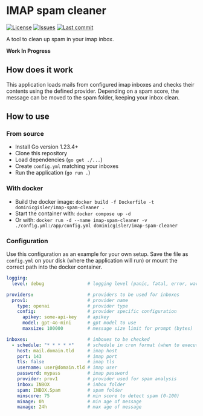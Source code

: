 # IMAP spam cleaner

[![License](https://img.shields.io/github/license/dominicgisler/imap-spam-cleaner)](https://github.com/dominicgisler/imap-spam-cleaner/blob/master/LICENSE)
[![Issues](https://img.shields.io/github/issues/dominicgisler/imap-spam-cleaner)](https://github.com/dominicgisler/imap-spam-cleaner/issues)
[![Last commit](https://img.shields.io/github/last-commit/dominicgisler/imap-spam-cleaner/master)](https://github.com/dominicgisler/imap-spam-cleaner/commits/master)

A tool to clean up spam in your imap inbox.

**Work In Progress**

## How does it work

This application loads mails from configured imap inboxes and checks their contents using the defined provider.
Depending on a spam score, the message can be moved to the spam folder, keeping your inbox clean.

## How to use

### From source

- Install Go version 1.23.4+
- Clone this repository
- Load dependencies (`go get ./...`)
- Create `config.yml` matching your inboxes
- Run the application (`go run .`)

### With docker

- Build the docker image: `docker build -f Dockerfile -t dominicgisler/imap-spam-cleaner .`
- Start the container with: `docker compose up -d`
- Or with: `docker run -d --name imap-spam-cleaner -v ./config.yml:/app/config.yml dominicgisler/imap-spam-cleaner`

### Configuration

Use this configuration as an example for your own setup. Save the file as `config.yml` on your disk (where the application will run) or mount the correct path into the docker container.

```yaml
logging:
  level: debug                # logging level (panic, fatal, error, warn, info, debug, trace)

providers:                    # providers to be used for inboxes
  prov1:                      # provider name
    type: openai              # provider type
    config:                   # provider specific configuration
      apikey: some-api-key    # apikey
      model: gpt-4o-mini      # gpt model to use
      maxsize: 100000         # message size limit for prompt (bytes)

inboxes:                      # inboxes to be checked
  - schedule: "* * * * *"     # schedule in cron format (when to execute spam analysis)
    host: mail.domain.tld     # imap host
    port: 143                 # imap port
    tls: false                # imap tls
    username: user@domain.tld # imap user
    password: mypass          # imap password
    provider: prov1           # provider used for spam analysis
    inbox: INBOX              # inbox folder
    spam: INBOX.Spam          # spam folder
    minscore: 75              # min score to detect spam (0-100)
    minage: 0h                # min age of message
    maxage: 24h               # max age of message
```
